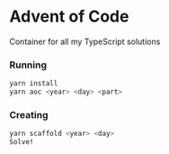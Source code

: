# Advent of Code

Container for all my TypeScript solutions

### Running

```sh
yarn install
yarn aoc <year> <day> <part>
```

### Creating

```sh
yarn scaffold <year> <day>
Solve!
```
